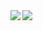 <a href="https://github.com/naotaro0123">
  <img align="left" src="https://github-readme-stats.vercel.app/api?username=naotaro0123&count_private=true&show_icons=true" />
</a>
<a href="https://github.com/naotaro0123">
  <img align="left" src="https://github-readme-stats.vercel.app/api/top-langs/?username=naotaro0123" />
</a>

<!--
**naotaro0123/naotaro0123** is a ✨ _special_ ✨ repository because its `README.md` (this file) appears on your GitHub profile.

Here are some ideas to get you started:

- 🔭 I’m currently working on ...
- 🌱 I’m currently learning ...
- 👯 I’m looking to collaborate on ...
- 🤔 I’m looking for help with ...
- 💬 Ask me about ...
- 📫 How to reach me: ...
- 😄 Pronouns: ...
- ⚡ Fun fact: ...
-->
